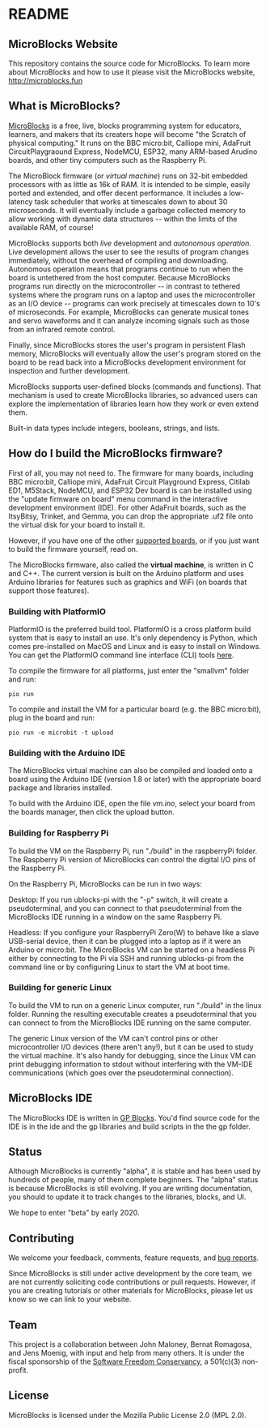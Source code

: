 # README #

## MicroBlocks Website ##

This repository contains the source code for MicroBlocks.
To learn more about MicroBlocks and how to use it please visit the MicroBlocks website,
<http://microblocks.fun>

## What is MicroBlocks? ##

[MicroBlocks](http://microblocks.fun) is a free, live, blocks programming system
for educators, learners, and makers that its creaters hope will become "the Scratch
of physical computing." It runs on the BBC
micro:bit, Calliope mini, AdaFruit CircuitPlaygraound Express,
NodeMCU, ESP32, many ARM-based Arudino boards, and
other tiny computers such as the Raspberry Pi.

The MicroBlock firmware (or *virtual machine*) runs on 32-bit embedded processors
with as little as 16k of RAM. It is intended to be simple,
easily ported and extended, and offer decent performance.
It includes a low-latency task scheduler that works
at timescales down to about 30 microseconds.
It will eventually include a garbage collected memory
to allow working with dynamic data structures -- within
the limits of the available RAM, of course!

MicroBlocks supports both *live* development and *autonomous operation*.
Live development allows the user to see the results of program changes
immediately, without the overhead of compiling and downloading.
Autonomous operation means that programs continue to run when the board
is untethered from the host computer. Because MicroBlocks programs run
directly on the microcontroller -- in contrast to tethered systems where
the program runs on a laptop and uses the microcontroller as an I/O device --
programs can work precisely at timescales down to 10's of microseconds.
For example, MicroBlocks can generate musical tones and servo waveforms
and it can analyze incoming signals such as those from an infrared remote
control.

Finally, since MicroBlocks stores the user's program
in persistent Flash memory, MicroBlocks will eventually
allow the user's program stored on the board to be read back into a
MicroBlocks development environment for inspection and
further development.

MicroBlocks supports user-defined blocks (commands and functions).
That mechanism is used to create MicroBlocks libraries, so advanced
users can explore the implementation of libraries learn how they work
or even extend them.

Built-in data types include integers, booleans, strings, and lists.

## How do I build the MicroBlocks firmware? ##

First of all, you may not need to. The firmware for many boards, including BBC micro:bit,
Calliope mini, AdaFruit Circuit Playground Express, Citilab ED1, M5Stack, NodeMCU,
and ESP32 Dev board is can be installed using the "update firmware on board" menu
command in the interactive development environment (IDE). For other AdaFruit boards,
such as the ItsyBitsy, Trinket, and Gemma, you can drop the appropriate .uf2 file onto
the virtual disk for your board to install it.

However, if you have one of the other
[supported boards](https://bitbucket.org/john_maloney/smallvm/wiki/Devices),
or if you just want to build the firmware yourself, read on.

The MicroBlocks firmware, also called the **virtual machine**, is written in C and C++.
The current version is built on the Arduino platform and uses Arduino libraries for
features such as graphics and WiFi (on boards that support those features).

### Building with PlatformIO ###

PlatformIO is the preferred build tool. PlatformIO is a cross platform build system
that is easy to install an use. It's only dependency is Python, which comes pre-installed
on MacOS and Linux and is easy to install on Windows. You can get the PlatformIO command
line interface (CLI) tools [here](https://platformio.org/install/cli).

To compile the firmware for all platforms, just enter the "smallvm" folder and run:

    pio run

To compile and install the VM for a particular board (e.g. the BBC micro:bit),
plug in the board and run:

    pio run -e microbit -t upload

### Building with the Arduino IDE ###

The MicroBlocks virtual machine can also be compiled and loaded onto a board using the
Arduino IDE (version 1.8 or later) with the appropriate board package and libraries
installed.

To build with the Arduino IDE, open the file *vm.ino*, select your board from the
boards manager, then click the upload button.

### Building for Raspberry Pi ###

To build the VM on the Raspberry Pi, run "./build" in the raspberryPi folder.
The Raspberry Pi version of MicroBlocks can control the digital I/O
pins of the Raspberry Pi.

On the Raspberry Pi, MicroBlocks can be run in two ways:

Desktop: If you run ublocks-pi with the "-p" switch,
it will create a pseudoterminal, and you can connect to that pseudoterminal
from the MicroBlocks IDE running in a window on the same Raspberry Pi.

Headless: If you configure your RaspberryPi Zero(W) to behave like a slave USB-serial
device, then it can be plugged into a laptop as if it were an Arduino or micro:bit.
The MicroBlocks VM can be started on a headless Pi either by connecting
to the Pi via SSH and running ublocks-pi from the command line
or by configuring Linux to start the VM at boot time.

### Building for generic Linux ###

To build the VM to run on a generic Linux computer, run "./build" in the linux folder.
Running the resulting executable creates a pseudoterminal that you can connect
to from the MicroBlocks IDE running on the same computer.

The generic Linux version of the VM can't control pins or other microcontroller I/O devices
(there aren't any!), but it can be used to study the virtual machine.
It's also handy for debugging, since the Linux VM can print debugging information
to stdout without interfering with the VM-IDE communications (which goes over
the pseudoterminal connection).

## MicroBlocks IDE ##

The MicroBlocks IDE is written in [GP Blocks](https://gpblocks.org). You'd find source code for the IDE is in the ide
and the gp libraries and build scripts in the the gp folder.

## Status ##

Although MicroBlocks is currently "alpha", it is stable and has been used by hundreds of people,
many of them complete beginners. The "alpha" status is because MicroBlocks is still evolving.
If you are writing documentation, you should to update it to track changes to the libraries, blocks, and UI.

We hope to enter "beta" by early 2020.

## Contributing ##

We welcome your feedback, comments, feature requests, and
[bug reports](https://bitbucket.org/john_maloney/smallvm/issues?status=new&status=open).

Since MicroBlocks is still under active development by the core team, we are not currently
soliciting code contributions or pull requests. However, if you are creating tutorials or other materials for MicroBlocks, please let us know so we can link to your website.

## Team ##

This project is a collaboration between John Maloney, Bernat Romagosa, and Jens Moenig,
with input and help from many others. It is under the fiscal sponsorship of the
[Software Freedom Conservancy](https://sfconservancy.org), a 501(c)(3) non-profit.

## License ##

MicroBlocks is licensed under the Mozilla Public License 2.0 (MPL 2.0).
